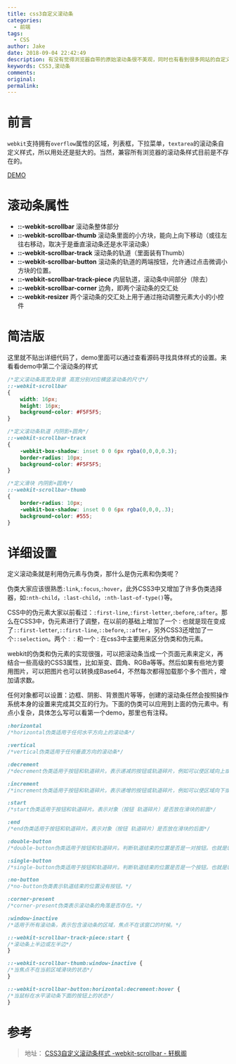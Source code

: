 ```yaml
---
title: css3自定义滚动条
categories:
  - 前端
tags:
  - CSS
author: Jake
date: 2018-09-04 22:42:49
description: 有没有觉得浏览器自带的原始滚动条很不美观，同时也有看到很多网站的自定义滚动条显得高端，就连chrome32.0开发板都抛弃了原始的滚动条，美观多了。那webkit浏览器是如何自定义滚动条的呢？
keywords: CSS3,滚动条
comments:
original:
permalink:
---
```



# 前言

`webkit`支持拥有`overflow`属性的区域，列表框，下拉菜单，`textarea`的滚动条自定义样式，所以用处还是挺大的。当然，兼容所有浏览器的滚动条样式目前是不存在的。

[DEMO](https://i.jakeyu.top/demo/CSS3%E8%87%AA%E5%AE%9A%E4%B9%89%E6%BB%9A%E5%8A%A8%E6%9D%A1%E6%A0%B7%E5%BC%8F.html)

# 滚动条属性

* **::-webkit-scrollbar** 滚动条整体部分
* **::-webkit-scrollbar-thumb**  滚动条里面的小方块，能向上向下移动（或往左往右移动，取决于是垂直滚动条还是水平滚动条）
* **::-webkit-scrollbar-track**  滚动条的轨道（里面装有Thumb）
* **::-webkit-scrollbar-button** 滚动条的轨道的两端按钮，允许通过点击微调小方块的位置。
* **::-webkit-scrollbar-track-piece** 内层轨道，滚动条中间部分（除去）
* **::-webkit-scrollbar-corner** 边角，即两个滚动条的交汇处
* **::-webkit-resizer** 两个滚动条的交汇处上用于通过拖动调整元素大小的小控件

# 简洁版

这里就不贴出详细代码了，demo里面可以通过查看源码寻找具体样式的设置。来看看demo中第二个滚动条的样式

```css
/*定义滚动条高宽及背景 高宽分别对应横竖滚动条的尺寸*/
::-webkit-scrollbar
{
    width: 16px;
    height: 16px;
    background-color: #F5F5F5;
}

/*定义滚动条轨道 内阴影+圆角*/
::-webkit-scrollbar-track
{
    -webkit-box-shadow: inset 0 0 6px rgba(0,0,0,0.3);
    border-radius: 10px;
    background-color: #F5F5F5;
}

/*定义滑块 内阴影+圆角*/
::-webkit-scrollbar-thumb
{
    border-radius: 10px;
    -webkit-box-shadow: inset 0 0 6px rgba(0,0,0,.3);
    background-color: #555;
}
```

# 详细设置

定义滚动条就是利用伪元素与伪类，那什么是伪元素和伪类呢？

伪类大家应该很熟悉`:link`,`:focus`,`:hover`，此外CSS3中又增加了许多伪类选择器，如`:nth-child`，`:last-child`，`:nth-last-of-type()`等。

CSS中的伪元素大家以前看过：`:first-line`,`:first-letter`,`:before`,`:after`。那么在CSS3中，伪元素进行了调整，在以前的基础上增加了一个`：`也就是现在变成了`::first-letter`,`::first-line`,`::before`,`::after`，另外CSS3还增加了一个`::selection`。两个`：：`和一个`：`在css3中主要用来区分伪类和伪元素。

webkit的伪类和伪元素的实现很强，可以把滚动条当成一个页面元素来定义，再结合一些高级的CSS3属性，比如渐变、圆角、RGBa等等。然后如果有些地方要用图片，可以把图片也可以转换成Base64，不然每次都得加载那个多个图片，增加请求数。

任何对象都可以设置：边框、阴影、背景图片等等，创建的滚动条任然会按照操作系统本身的设置来完成其交互的行为。下面的伪类可以应用到上面的伪元素中。有点小复杂，具体怎么写可以看第一个demo，那里也有注释。

```css
:horizontal
/*horizontal伪类适用于任何水平方向上的滚动条*/

:vertical
/*vertical伪类适用于任何垂直方向的滚动条*/

:decrement
/*decrement伪类适用于按钮和轨道碎片。表示递减的按钮或轨道碎片，例如可以使区域向上或者向右移动的区域和按钮*/

:increment
/*increment伪类适用于按钮和轨道碎片。表示递增的按钮或轨道碎片，例如可以使区域向下或者向左移动的区域和按钮*/

:start
/*start伪类适用于按钮和轨道碎片。表示对象（按钮 轨道碎片）是否放在滑块的前面*/

:end
/*end伪类适用于按钮和轨道碎片。表示对象（按钮 轨道碎片）是否放在滑块的后面*/

:double-button
/*double-button伪类适用于按钮和轨道碎片。判断轨道结束的位置是否是一对按钮。也就是轨道碎片紧挨着一对在一起的按钮。*/

:single-button
/*single-button伪类适用于按钮和轨道碎片。判断轨道结束的位置是否是一个按钮。也就是轨道碎片紧挨着一个单独的按钮。*/

:no-button
/*no-button伪类表示轨道结束的位置没有按钮。*/

:corner-present
/*corner-present伪类表示滚动条的角落是否存在。*/

:window-inactive
/*适用于所有滚动条，表示包含滚动条的区域，焦点不在该窗口的时候。*/

::-webkit-scrollbar-track-piece:start {
/*滚动条上半边或左半边*/
}

::-webkit-scrollbar-thumb:window-inactive {
/*当焦点不在当前区域滑块的状态*/
}

::-webkit-scrollbar-button:horizontal:decrement:hover {
/*当鼠标在水平滚动条下面的按钮上的状态*/
}
```


# 参考

> 地址： [CSS3自定义滚动条样式 -webkit-scrollbar - 轩枫阁](https://www.xuanfengge.com/css3-webkit-scrollbar.html)
